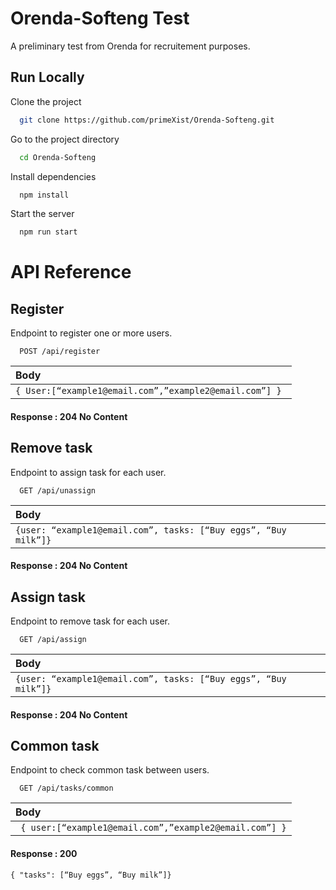 # Orenda-Softeng Test

A preliminary test from Orenda for recruitement purposes.

## Run Locally

Clone the project

```bash
  git clone https://github.com/primeXist/Orenda-Softeng.git
```

Go to the project directory

```bash
  cd Orenda-Softeng
```

Install dependencies

```bash
  npm install
```

Start the server

```bash
  npm run start
```

# API Reference

## Register

Endpoint to register one or more users.

```
  POST /api/register
```

| Body                                                    |
| :------------------------------------------------------ |
| `{ User:[“example1@email.com”,”example2@email.com”] } ` |

#### Response : **204** No Content

## Remove task

Endpoint to assign task for each user.

```
  GET /api/unassign
```

| Body                                                            |
| :-------------------------------------------------------------- |
| `{user: “example1@email.com”, tasks: [“Buy eggs”, “Buy milk”]}` |

#### Response : **204** No Content

## Assign task

Endpoint to remove task for each user.

```
  GET /api/assign
```

| Body                                                            |
| :-------------------------------------------------------------- |
| `{user: “example1@email.com”, tasks: [“Buy eggs”, “Buy milk”]}` |

#### Response : **204** No Content

## Common task

Endpoint to check common task between users.

```
  GET /api/tasks/common
```

| Body                                                    |
| :------------------------------------------------------ |
| ` { user:[“example1@email.com”,”example2@email.com”] }`|

#### Response : **200**

```
{ "tasks": [“Buy eggs”, “Buy milk”]}
```
